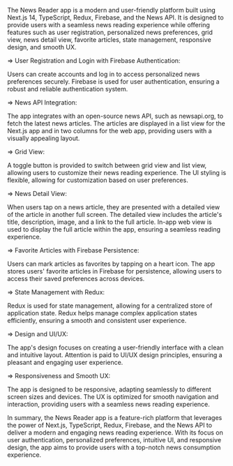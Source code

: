 The News Reader app is a modern and user-friendly platform built using Next.js 14, TypeScript, Redux, Firebase, and the News API. It is designed to provide users with a seamless news reading experience while offering features such as user registration, personalized news preferences, grid view, news detail view, favorite articles, state management, responsive design, and smooth UX.

=> User Registration and Login with Firebase Authentication:

Users can create accounts and log in to access personalized news preferences securely.
Firebase is used for user authentication, ensuring a robust and reliable authentication system.

=> News API Integration:

The app integrates with an open-source news API, such as newsapi.org, to fetch the latest news articles.
The articles are displayed in a list view for the Next.js app and in two columns for the web app, providing users with a visually appealing layout.

=> Grid View:

A toggle button is provided to switch between grid view and list view, allowing users to customize their news reading experience.
The UI styling is flexible, allowing for customization based on user preferences.

=> News Detail View:

When users tap on a news article, they are presented with a detailed view of the article in another full screen.
The detailed view includes the article's title, description, image, and a link to the full article.
In-app web view is used to display the full article within the app, ensuring a seamless reading experience.

=> Favorite Articles with Firebase Persistence:

Users can mark articles as favorites by tapping on a heart icon.
The app stores users' favorite articles in Firebase for persistence, allowing users to access their saved preferences across devices.

=> State Management with Redux:

Redux is used for state management, allowing for a centralized store of application state.
Redux helps manage complex application states efficiently, ensuring a smooth and consistent user experience.

=> Design and UI/UX:

The app's design focuses on creating a user-friendly interface with a clean and intuitive layout.
Attention is paid to UI/UX design principles, ensuring a pleasant and engaging user experience.

=> Responsiveness and Smooth UX:

The app is designed to be responsive, adapting seamlessly to different screen sizes and devices.
The UX is optimized for smooth navigation and interaction, providing users with a seamless news reading experience.

In summary, the News Reader app is a feature-rich platform that leverages the power of Next.js, TypeScript, Redux, Firebase, and the News API to deliver a modern and engaging news reading experience. With its focus on user authentication, personalized preferences, intuitive UI, and responsive design, the app aims to provide users with a top-notch news consumption experience.